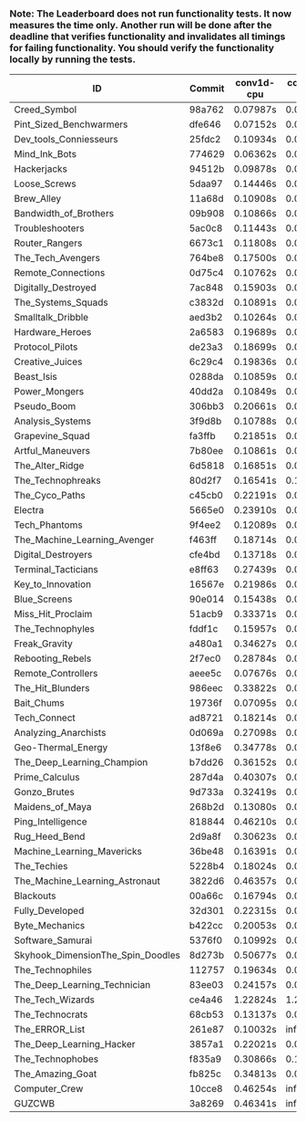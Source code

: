 ### Note: The Leaderboard does not run functionality tests. It now measures the time only. Another run will be done after the deadline that verifies functionality and invalidates all timings for failing functionality. You should verify the functionality locally by running the tests.

|ID|Commit|conv1d-cpu|conv1d-gpu|DWSPConv2D-gpu|gemm-gpu|avg|
|-|-|-|-|-|-|-|
|Creed_Symbol|98a762|0.07987s|0.04128s|2.76992s|1.69250s|1.14589s|
|Pint_Sized_Benchwarmers|dfe646|0.07152s|0.04878s|2.79052s|1.72417s|1.15875s|
|Dev_tools_Conniesseurs|25fdc2|0.10934s|0.04383s|2.79189s|1.69663s|1.16042s|
|Mind_Ink_Bots|774629|0.06362s|0.06033s|2.82176s|1.74406s|1.17244s|
|Hackerjacks|94512b|0.09878s|0.05685s|2.81943s|1.72869s|1.17594s|
|Loose_Screws|5daa97|0.14446s|0.05977s|2.81565s|1.68958s|1.17736s|
|Brew_Alley|11a68d|0.10908s|0.04341s|2.80623s|1.75993s|1.17966s|
|Bandwidth_of_Brothers|09b908|0.10866s|0.06260s|2.80471s|1.76247s|1.18461s|
|Troubleshooters|5ac0c8|0.11443s|0.05606s|2.86064s|1.72150s|1.18816s|
|Router_Rangers|6673c1|0.11808s|0.06405s|2.80847s|1.76460s|1.18880s|
|The_Tech_Avengers|764be8|0.17500s|0.05489s|2.80952s|1.72210s|1.19038s|
|Remote_Connections|0d75c4|0.10762s|0.04315s|2.85776s|1.75534s|1.19097s|
|Digitally_Destroyed|7ac848|0.15903s|0.05970s|2.79498s|1.75779s|1.19287s|
|The_Systems_Squads|c3832d|0.10891s|0.04145s|2.86099s|1.76221s|1.19339s|
|Smalltalk_Dribble|aed3b2|0.10264s|0.06092s|2.81636s|1.80509s|1.19625s|
|Hardware_Heroes|2a6583|0.19689s|0.06497s|2.79922s|1.73621s|1.19932s|
|Protocol_Pilots|de23a3|0.18699s|0.06395s|2.82800s|1.73003s|1.20224s|
|Creative_Juices|6c29c4|0.19836s|0.04408s|2.80206s|1.76529s|1.20245s|
|Beast_Isis|0288da|0.10859s|0.08550s|2.85876s|1.75695s|1.20245s|
|Power_Mongers|40dd2a|0.10849s|0.04337s|2.86824s|1.80437s|1.20612s|
|Pseudo_Boom|306bb3|0.20661s|0.04114s|2.79440s|1.79414s|1.20907s|
|Analysis_Systems|3f9d8b|0.10788s|0.04423s|2.87668s|1.81568s|1.21112s|
|Grapevine_Squad|fa3ffb|0.21851s|0.06175s|2.86360s|1.70394s|1.21195s|
|Artful_Maneuvers|7b80ee|0.10861s|0.06868s|2.84748s|1.82982s|1.21365s|
|The_Alter_Ridge|6d5818|0.16851s|0.09519s|2.82250s|1.77471s|1.21523s|
|The_Technophreaks|80d2f7|0.16541s|0.13520s|2.82127s|1.75415s|1.21901s|
|The_Cyco_Paths|c45cb0|0.22191s|0.07204s|2.83610s|1.75019s|1.22006s|
|Electra|5665e0|0.23910s|0.06104s|2.81524s|1.76695s|1.22058s|
|Tech_Phantoms|9f4ee2|0.12089s|0.08200s|2.81953s|1.87382s|1.22406s|
|The_Machine_Learning_Avenger|f463ff|0.18714s|0.06265s|2.83372s|1.81490s|1.22460s|
|Digital_Destroyers|cfe4bd|0.13718s|0.06066s|2.81944s|1.88324s|1.22513s|
|Terminal_Tacticians|e8ff63|0.27439s|0.06177s|2.81119s|1.77028s|1.22941s|
|Key_to_Innovation|16567e|0.21986s|0.04324s|2.89380s|1.77304s|1.23249s|
|Blue_Screens|90e014|0.15438s|0.05930s|2.83061s|1.89176s|1.23401s|
|Miss_Hit_Proclaim|51acb9|0.33371s|0.06463s|2.83281s|1.72123s|1.23810s|
|The_Technophyles|fddf1c|0.15957s|0.04049s|2.96263s|1.81016s|1.24321s|
|Freak_Gravity|a480a1|0.34627s|0.07067s|2.82571s|1.74207s|1.24618s|
|Rebooting_Rebels|2f7ec0|0.28784s|0.06053s|2.78992s|1.85506s|1.24834s|
|Remote_Controllers|aeee5c|0.07676s|0.04399s|3.07064s|1.80206s|1.24836s|
|The_Hit_Blunders|986eec|0.33822s|0.05684s|2.83441s|1.76618s|1.24891s|
|Bait_Chums|19736f|0.07095s|0.06589s|2.80283s|2.05874s|1.24960s|
|Tech_Connect|ad8721|0.18214s|0.06404s|2.80799s|1.95248s|1.25166s|
|Analyzing_Anarchists|0d069a|0.27098s|0.04467s|2.80800s|1.89043s|1.25352s|
|Geo-Thermal_Energy|13f8e6|0.34778s|0.06727s|2.81014s|1.79261s|1.25445s|
|The_Deep_Learning_Champion|b7dd26|0.36152s|0.06940s|2.82183s|1.77725s|1.25750s|
|Prime_Calculus|287d4a|0.40307s|0.05662s|2.80797s|1.76431s|1.25799s|
|Gonzo_Brutes|9d733a|0.32419s|0.04326s|2.89303s|1.77490s|1.25885s|
|Maidens_of_Maya|268b2d|0.13080s|0.06255s|2.85495s|1.99800s|1.26158s|
|Ping_Intelligence|818844|0.46210s|0.05336s|2.81596s|1.77460s|1.27650s|
|Rug_Heed_Bend|2d9a8f|0.30623s|0.06131s|2.79025s|1.97112s|1.28223s|
|Machine_Learning_Mavericks|36be48|0.16391s|0.06718s|2.82812s|2.07688s|1.28402s|
|The_Techies|5228b4|0.18024s|0.07208s|2.82828s|2.07659s|1.28930s|
|The_Machine_Learning_Astronaut|3822d6|0.46357s|0.07012s|2.81754s|1.84049s|1.29793s|
|Blackouts|00a66c|0.16794s|0.06170s|2.90496s|2.08511s|1.30493s|
|Fully_Developed|32d301|0.22315s|0.06161s|2.84543s|2.09550s|1.30642s|
|Byte_Mechanics|b422cc|0.20053s|0.06319s|2.89719s|2.10918s|1.31752s|
|Software_Samurai|5376f0|0.10992s|0.04347s|2.83982s|2.48228s|1.36887s|
|Skyhook_DimensionThe_Spin_Doodles|8d273b|0.50677s|0.06164s|2.79580s|2.19326s|1.38937s|
|The_Technophiles|112757|0.19634s|0.04584s|2.80538s|2.65105s|1.42465s|
|The_Deep_Learning_Technician|83ee03|0.24157s|0.06221s|2.88037s|2.75278s|1.48423s|
|The_Tech_Wizards|ce4a46|1.22824s|1.26793s|2.79782s|2.07699s|1.84275s|
|The_Technocrats|68cb53|0.13137s|0.08157s|2.90082s|5.58437s|2.17453s|
|The_ERROR_List|261e87|0.10032s|infs|2.79998s|1.76681s|infs|
|The_Deep_Learning_Hacker|3857a1|0.22021s|0.06851s|infs|1.88714s|infs|
|The_Technophobes|f835a9|0.30866s|0.18011s|infs|1.76381s|infs|
|The_Amazing_Goat|fb825c|0.34813s|0.06600s|infs|4.40180s|infs|
|Computer_Crew|10cce8|0.46254s|infs|infs|4.38191s|infs|
|GUZCWB|3a8269|0.46341s|infs|infs|4.39287s|infs|
